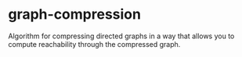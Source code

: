 # graph-compression
Algorithm for compressing directed graphs in a way that allows you to compute reachability through the compressed graph.
